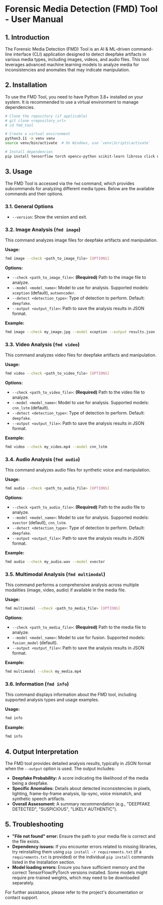 # Forensic Media Detection (FMD) Tool - User Manual

## 1. Introduction

The Forensic Media Detection (FMD) Tool is an AI & ML-driven command-line interface (CLI) application designed to detect deepfake artifacts in various media types, including images, videos, and audio files. This tool leverages advanced machine learning models to analyze media for inconsistencies and anomalies that may indicate manipulation.

## 2. Installation

To use the FMD Tool, you need to have Python 3.8+ installed on your system. It is recommended to use a virtual environment to manage dependencies.

```bash
# Clone the repository (if applicable)
# git clone <repository_url>
# cd fmd_tool

# Create a virtual environment
python3.11 -m venv venv
source venv/bin/activate  # On Windows, use `venv\Scripts\activate`

# Install dependencies
pip install tensorflow torch opencv-python scikit-learn librosa click numpy pandas matplotlib seaborn pydub
```

## 3. Usage

The FMD Tool is accessed via the `fmd` command, which provides subcommands for analyzing different media types. Below are the available commands and their options.

### 3.1. General Options

*   `--version`: Show the version and exit.

### 3.2. Image Analysis (`fmd image`)

This command analyzes image files for deepfake artifacts and manipulation.

**Usage:**

```bash
fmd image --check <path_to_image_file> [OPTIONS]
```

**Options:**

*   `--check <path_to_image_file>`: **(Required)** Path to the image file to analyze.
*   `--model <model_name>`: Model to use for analysis. Supported models: `xception` (default), `autoencoder`.
*   `--detect <detection_type>`: Type of detection to perform. Default: `deepfake`.
*   `--output <output_file>`: Path to save the analysis results in JSON format.

**Example:**

```bash
fmd image --check my_image.jpg --model xception --output results.json
```

### 3.3. Video Analysis (`fmd video`)

This command analyzes video files for deepfake artifacts and manipulation.

**Usage:**

```bash
fmd video --check <path_to_video_file> [OPTIONS]
```

**Options:**

*   `--check <path_to_video_file>`: **(Required)** Path to the video file to analyze.
*   `--model <model_name>`: Model to use for analysis. Supported models: `cnn_lstm` (default).
*   `--detect <detection_type>`: Type of detection to perform. Default: `deepfake`.
*   `--output <output_file>`: Path to save the analysis results in JSON format.

**Example:**

```bash
fmd video --check my_video.mp4 --model cnn_lstm
```

### 3.4. Audio Analysis (`fmd audio`)

This command analyzes audio files for synthetic voice and manipulation.

**Usage:**

```bash
fmd audio --check <path_to_audio_file> [OPTIONS]
```

**Options:**

*   `--check <path_to_audio_file>`: **(Required)** Path to the audio file to analyze.
*   `--model <model_name>`: Model to use for analysis. Supported models: `xvector` (default), `cnn_lstm`.
*   `--detect <detection_type>`: Type of detection to perform. Default: `deepfake`.
*   `--output <output_file>`: Path to save the analysis results in JSON format.

**Example:**

```bash
fmd audio --check my_audio.wav --model xvector
```

### 3.5. Multimodal Analysis (`fmd multimodal`)

This command performs a comprehensive analysis across multiple modalities (image, video, audio) if available in the media file.

**Usage:**

```bash
fmd multimodal --check <path_to_media_file> [OPTIONS]
```

**Options:**

*   `--check <path_to_media_file>`: **(Required)** Path to the media file to analyze.
*   `--model <model_name>`: Model to use for fusion. Supported models: `fusion_model` (default).
*   `--output <output_file>`: Path to save the analysis results in JSON format.

**Example:**

```bash
fmd multimodal --check my_media.mp4
```

### 3.6. Information (`fmd info`)

This command displays information about the FMD tool, including supported analysis types and usage examples.

**Usage:**

```bash
fmd info
```

**Example:**

```bash
fmd info
```

## 4. Output Interpretation

The FMD tool provides detailed analysis results, typically in JSON format when the `--output` option is used. The output includes:

* **Deepfake Probability:** A score indicating the likelihood of the media being a deepfake.
* **Specific Anomalies:** Details about detected inconsistencies in pixels, lighting, frame-by-frame analysis, lip-sync, voice mismatch, and synthetic speech artifacts.
* **Overall Assessment:** A summary recommendation (e.g., "DEEPFAKE DETECTED", "SUSPICIOUS", "LIKELY AUTHENTIC").

## 5. Troubleshooting

* **"File not found" error:** Ensure the path to your media file is correct and the file exists.
* **Dependency issues:** If you encounter errors related to missing libraries, try reinstalling them using `pip install -r requirements.txt` (if a `requirements.txt` is provided) or the individual `pip install` commands listed in the Installation section.
* **Model loading errors:** Ensure you have sufficient memory and the correct TensorFlow/PyTorch versions installed. Some models might require pre-trained weights, which may need to be downloaded separately.

For further assistance, please refer to the project's documentation or contact support.


